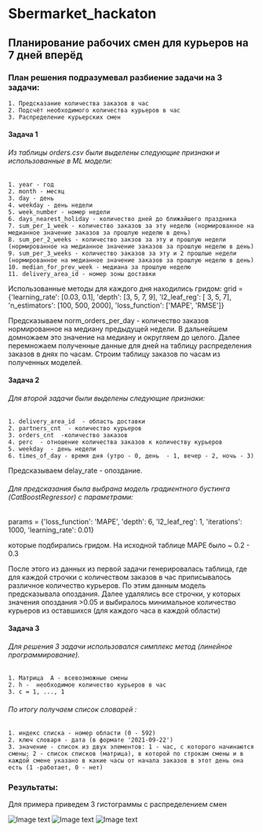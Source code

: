 # Sbermarket_hackaton
## Планирование рабочих смен для курьеров на 7 дней вперёд
### План решения подразумевал разбиение задачи на 3 задачи:
    1. Предсказание количества заказов в час
    2. Подсчёт необходимого количества курьеров в час
    3. Распределение курьерских смен
#### Задача 1
###### Из таблицы orders.csv были выделены следующие признаки и использованные в ML модели:
    1. year - год
    2. month - месяц
    3. day - день
    4. weekday - день недели
    5. week_number - номер недели
    6. days_nearest_holiday - количество дней до ближайшего праздника
    7. sum_per_1_week - количество заказов за эту неделю (нормированное на медианное значение заказов за прошлую неделю в день) 
    8. sum_per_2_weeks - количество закзов за эту и прошлую недели (нормированное на медианное значение заказов за прошлую неделю в день) 
    9. sum_per_3_weeks - количество заказов за эту и 2 прошлые недели (нормированное на медианное значение заказов за прошлую неделю в день) 
    10. median_for_prev_week - медиана за прошлую неделю
    11. delivery_area_id - номер зоны доставки

Использованные методы для каждого дня находились гридом:
grid = {'learning_rate': [0.03, 0.1],
        'depth': [3, 5, 7, 9],
        'l2_leaf_reg': [ 3, 5, 7],
        'n_estimators': [100, 500, 2000],
        'loss_function': ['MAPE', 'RMSE']}
        
Предсказываем norm_orders_per_day - количество заказов нормированное на медиану предыдущей недели. 
В дальнейшем домножаем это значение на медиану и округляем до целого. 
Далее перемножаем полученные данные для дней на таблицу распределения заказов в днях по часам.
Строим таблицу заказов по часам из полученных моделей.
    
    
#### Задача 2 
###### Для второй задачи были выделены следующие признаки: 
    1. delivery_area_id  - область доставки 
    2. partners_cnt  - количество курьеров
    3. orders_cnt  -количество заказов
    4. perc  - отношение количества заказов к количеству курьеров 
    5. weekday  - день недели
    6. times_of_day - время дня (утро - 0, день  - 1, вечер - 2, ночь - 3)
    
Предсказываем delay_rate - опоздание.

###### Для предсказания была выбрана модель градиентного бустинга (CatBoostRegressor) с параметрами:

params = {'loss_function': 'MAPE',
          'depth': 6,
          'l2_leaf_reg': 1,
          'iterations': 1000,
          'learning_rate': 0.01}
          
которые подбирались гридом.
На исходной таблице MAPE было ~ 0.2 - 0.3

После этого из данных из первой задачи генерировалась таблица, где для каждой строчки с количеством заказов в час приписывалось различное количество курьеров. По этим данным модель предсказывала опоздания. Далее удалялись все строчки, у которых значения опоздания >0.05 и выбиралось минимальное количество курьеров из оставшихся (для каждого часа в каждой области)

#### Задача 3

###### Для решения 3 задачи использовался симплекс метод (линейное программирование). 
    1. Матрица  A - всевозможные смены
    2. h -  необходимое количество курьеров в час
    3. c = 1, ..., 1
  
###### По итогу получаем список словарей : 
    1. индекс списка - номер области (0 - 592) 
    2. ключ словаря - дата (в формате '2021-09-22')
    3. значение - список из двух элементов: 1 - час, с которого начинаются смены; 2 - список списков (матрица), в которой по строкам смены и в каждой смене указано в какие часы от начала заказов в этот день она есть (1 -работает, 0 - нет)
    
### Результаты: 
Для примера приведем 3 гистограммы с распределением смен

![Image text](https://github.com/IrinaKarmatskikh/CMF_hackathon_workshifts/blob/main/images/gist_1.png)
![Image text](https://github.com/IrinaKarmatskikh/CMF_hackathon_workshifts/blob/main/images/gist_2.png)
![Image text](https://github.com/IrinaKarmatskikh/CMF_hackathon_workshifts/blob/main/images/gist_3.png)

